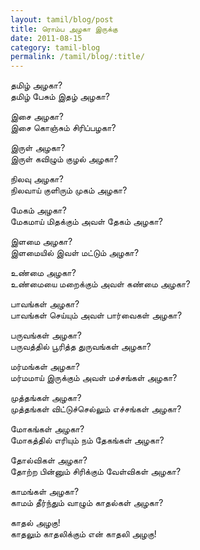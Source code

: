 ```yaml
---
layout: tamil/blog/post
title: ரொம்ப அழகா இருக்கு
date: 2011-08-15
category: tamil-blog
permalink: /tamil/blog/:title/
---
```


தமிழ் அழகா? <br/>
தமிழ் பேசும் இதழ் அழகா?

இசை அழகா? <br/>
இசை கொஞ்சும் சிரிப்பழகா?

இருள் அழகா? <br/>
இருள் கவிழும் குழல் அழகா?

நிலவு அழகா? <br/>
நிலவாய் குளிரும் முகம் அழகா?

மேகம் அழகா? <br/>
மேகமாய் மிதக்கும் அவள் தேகம் அழகா?

இளமை அழகா? <br/>
இளமையில் இவள் மட்டும் அழகா?

உண்மை அழகா? <br/>
உண்மையை மறைக்கும் அவள் கண்மை அழகா?

பாவங்கள் அழகா? <br/>
பாவங்கள் செய்யும் அவள் பார்வைகள் அழகா?

பருவங்கள் அழகா? <br/>
பருவத்தில் பூரித்த துருவங்கள் அழகா?

மர்மங்கள் அழகா? <br/>
மர்மமாய் இருக்கும் அவள் மச்சங்கள் அழகா?

முத்தங்கள் அழகா? <br/>
முத்தங்கள் விட்டுச்செல்லும் எச்சங்கள் அழகா?

மோகங்கள் அழகா? <br/>
மோகத்தில் எரியும் நம் தேகங்கள் அழகா?

தோல்விகள் அழகா? <br/>
தோற்ற பின்னும் சிரிக்கும் வேள்விகள் அழகா?

காமங்கள் அழகா? <br/>
காமம் தீர்ந்தும் வாழும் காதல்கள் அழகா?

காதல் அழகு! <br/>
காதலும் காதலிக்கும் என் காதலி அழகு!
